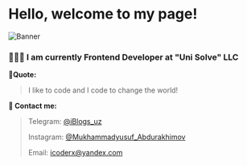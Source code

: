 # Hello, welcome to my page!
![Banner](https://educator.uz/palma/mrabdurakhimov.png)

### 👨🏻‍💻 I am currently Frontend Developer at "Uni Solve" LLC
**🖤Quote:**
>I like to code and I code to change the world!

 **📧 Contact me:**
>Telegram: [@iBlogs_uz](https://t.me/iblogs_uz)
>
>Instagram: [@Mukhammadyusuf_Abdurakhimov](https://www.instagram.com/mukhammadyusuf_abdurakhimov/)
>
>Email: icoderx@yandex.com
